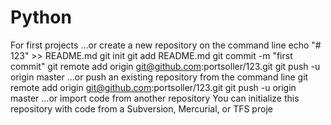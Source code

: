 # Python
For first projects
…or create a new repository on the command line
echo "# 123" >> README.md
git init
git add README.md
git commit -m "first commit"
git remote add origin git@github.com:portsoller/123.git
git push -u origin master
…or push an existing repository from the command line
git remote add origin git@github.com:portsoller/123.git
git push -u origin master
…or import code from another repository
You can initialize this repository with code from a Subversion, Mercurial, or TFS proje
